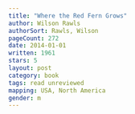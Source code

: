 ```yaml
---
title: "Where the Red Fern Grows"
author: Wilson Rawls
authorSort: Rawls, Wilson
pageCount: 272
date: 2014-01-01
written: 1961
stars: 5
layout: post
category: book
tags: read unreviewed
mapping: USA, North America
gender: m
---
```

